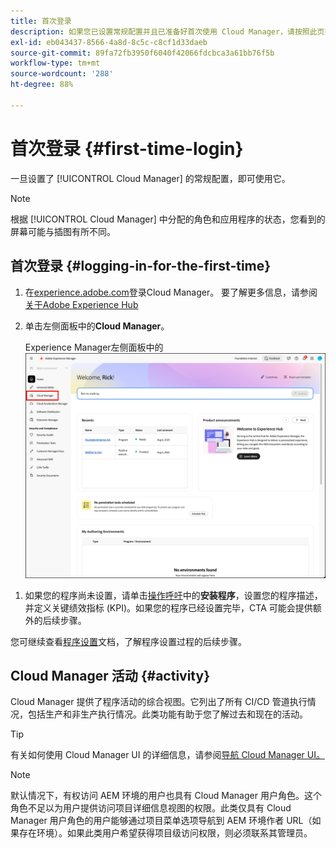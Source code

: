 ```yaml
---
title: 首次登录
description: 如果您已设置常规配置并且已准备好首次使用 Cloud Manager，请按照此页面上的说明进行操作。
exl-id: eb043437-8566-4a8d-8c5c-c8cf1d33daeb
source-git-commit: 89fa72fb3950f6040f42066fdcbca3a61bb76f5b
workflow-type: tm+mt
source-wordcount: '288'
ht-degree: 88%

---
```



# 首次登录 {#first-time-login}

一旦设置了 [!UICONTROL Cloud Manager] 的常规配置，即可使用它。

>[!NOTE]
>
>根据 [!UICONTROL Cloud Manager] 中分配的角色和应用程序的状态，您看到的屏幕可能与插图有所不同。

## 首次登录 {#logging-in-for-the-first-time}

1. 在[experience.adobe.com](https://experience.adobe.com/experiencemanager)登录Cloud Manager。 要了解更多信息，请参阅[关于Adobe Experience Hub](https://experienceleague.adobe.com/en/docs/experience-manager-65/content/experience-hub/experience-hub)
1. 单击左侧面板中的&#x200B;**Cloud Manager**。

   Experience Manager左侧面板中的![Cloud Manager](/help/getting-started/assets/cloud-manager-experiencemanager.png)

<!-- 
1. Log into Cloud Manager at [`my.cloudmanager.adobe.com`](https://my.cloudmanager.adobe.com/) and you see your list of programs.

   ![Cloud Manager console](/help/assets/cloud-manager-console.png)

1. Click your program's card to navigate to Cloud Manager's **Overview** page. 

1. Cloud Manager opens to the **Overview** page.

   ![Cloud Manager overview page](/help/assets/program-overview-page.png) -->


1. 如果您的程序尚未设置，请单击[操作呼吁](/help/getting-started/navigation.md#cta)中的&#x200B;**安装程序**，设置您的程序描述，并定义关键绩效指标 (KPI)。如果您的程序已经设置完毕，CTA 可能会提供额外的后续步骤。

您可继续查看[程序设置](/help/getting-started/program-setup.md)文档，了解程序设置过程的后续步骤。

## Cloud Manager 活动 {#activity}

Cloud Manager 提供了程序活动的综合视图。它列出了所有 CI/CD 管道执行情况，包括生产和非生产执行情况。此类功能有助于您了解过去和现在的活动。

>[!TIP]
>
>有关如何使用 Cloud Manager UI 的详细信息，请参阅[导航 Cloud Manager UI。](/help/getting-started/navigation.md)

>[!NOTE]
>
>默认情况下，有权访问 AEM 环境的用户也具有 Cloud Manager 用户角色。这个角色不足以为用户提供访问项目详细信息视图的权限。此类仅具有 Cloud Manager 用户角色的用户能够通过项目菜单选项导航到 AEM 环境作者 URL（如果存在环境）。如果此类用户希望获得项目级访问权限，则必须联系其管理员。
